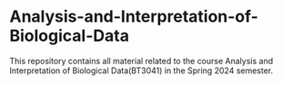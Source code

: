 # Analysis-and-Interpretation-of-Biological-Data
This repository contains all material related to the course Analysis and Interpretation of Biological Data(BT3041) in the Spring 2024 semester.
